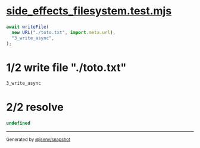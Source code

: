 # [side_effects_filesystem.test.mjs](../../side_effects_filesystem.test.mjs)

```js
await writeFile(
  new URL("./toto.txt", import.meta.url),
  "3_write_async",
);
```

# 1/2 write file "./toto.txt"

```txt
3_write_async
```

# 2/2 resolve

```js
undefined
```

---

<sub>
  Generated by <a href="https://github.com/jsenv/core/tree/main/packages/independent/snapshot">@jsenv/snapshot</a>
</sub>
